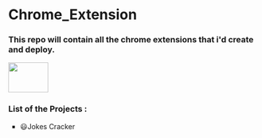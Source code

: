 # Chrome_Extension
<h3>This repo will contain all the chrome extensions that i'd create and deploy.</h3>

<img height=60px width=80px src="https://cdn.dribbble.com/users/261568/screenshots/1471402/chrome.gif">
<h3>List of the Projects : </h3>
<ul type="square">
  <li>😃Jokes Cracker</li>
<ul>
